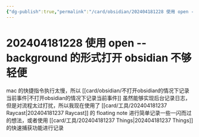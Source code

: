 ```yaml
---
{"dg-publish":true,"permalink":"/card/obsidian/202404181228 使用 open --background 的形式打开 obsidian 不够轻便/","noteIcon":"2","created":"2024-04-18T12:27:51+08:00","updated":"2024-10-16T19:00:21+08:00"}
---
```



# 202404181228 使用 open --background 的形式打开 obsidian 不够轻便

mac 的快捷指令执行太慢，所以 [[card/obsidian/不打开obsidian的情况下记录当前事件\|不打开obsidian的情况下记录当前事件]] 虽然能够实现后台记录日志，但是对流程太过打扰，所以我现在使用了 [[card/工具/202404181237 Raycast\|202404181237 Raycast]] 的 floating note 进行简单记录一些一闪而过的想法，或者使用 [[card/工具/202404181237 Things\|202404181237 Things]] 的快速捕获功能进行记录
